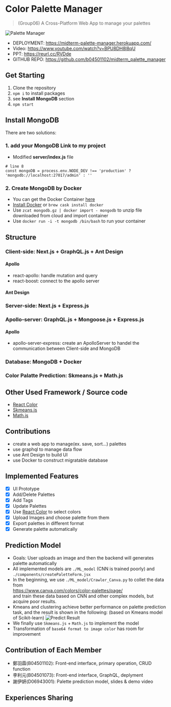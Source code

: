 # Color Palette Manager
> (Group06) A Cross-Platform Web App to manage your palettes

![Palette Manager](https://i.imgur.com/yDFRvCe.png)

* DEPLOYMENT: https://midterm-palette-manager.herokuapp.com/
* Video: https://www.youtube.com/watch?v=BPU8DH8l8qU  
* PPT: https://reurl.cc/RVDde
* GITHUB REPO: https://github.com/b04501102/midterm_palette_manager
  
## Get Starting
1. Clone the repository
2. `npm i` to install packages
3. see **Install MongoDB** section
4. `npm start`

## Install MongoDB
There are two solutions:
### 1. add your MongoDB Link to my project
* Modified **server/index.js** file
```
# line 8
const mongoDB = process.env.NODE_DEV !== 'production' ? 'mongodb://localhost:27017/admin' : ''
```
### 2. Create MongoDB by Docker
* You can get the Docker Container [here](https://drive.google.com/file/d/1s2VkkvBL8s_kWjRYqlBNuGi13eILF_2B/view?usp=sharing)
* [Install Docker](https://www.docker.com/products/docker-desktop) or `brew cask install docker`
* Use `zcat mongodb.gz | docker import - mongodb` to unzip file downloaded from cloud and import container 
* Use `docker run -i -t mongodb /bin/bash` to run your container

## Structure
### Client-side: Next.js + GraphQL.js + Ant Design
#### Apollo
* react-apollo: handle mutation and query
* react-boost: connect to the apollo server
#### Ant Design
### Server-side: Next.js + Express.js
### Apollo-server: GraphQL.js + Mongoose.js + Express.js
#### Apollo
* apollo-server-express: create an ApolloServer to handel the communication between  Client-side and MongoDB
### Database: MongoDB + Docker
### Color Palatte Prediction: Skmeans.js + Math.js

## Other Used Framework / Source code 
* [React Color](http://casesandberg.github.io/react-color/)
* [Skmeans.js](https://github.com/solzimer/skmeans)
* [Math.js](https://mathjs.org)

## Contributions
* create a web app to manage(ex. save, sort...) palettes
* use graphql to manage data flow
* use Ant Design to build UI
* use Docker to construct migratable database

## Implemented Features
- [x] UI Prototype
- [x] Add/Delete Palettes
- [x] Add Tags
- [x] Update Palettes
- [x] Use [React Color](http://casesandberg.github.io/react-color/) to select colors
- [x] Upload Images and choose palette from them 
- [x] Export palettes in different format
- [x] Generate palette automatically

## Prediction Model
* Goals: User uploads an image and then the backend will generates palette automatically
* All implemented models are `./ML_model` (CNN is trained poorly) and `./components/createPaletteForm.jsx`
* In the beginning, we use `./ML_model/Crawler_Canva.py` to collet the data from  
https://www.canva.com/colors/color-palettes/page/  
and train these data based on CNN and other complex models, but acquire poor results.
* Kmeans and clustering achieve better performance on palette prediction task, and the result is shown in the following:
(based on Kmeans model of Scikit-learn)
![Predict Result](https://i.imgur.com/b66ZFm4.png)
* We finally use `Skmeans.js` + `Math.js` to implement the model
* Transformation of `base64 format to image color` has room for improvement

## Contribution of Each Member
* 鄭羽霖(B04501102): Front-end interface, primary operation, CRUD function
* 李利元(B04501073): Front-end interface, GraphQL, deplyment
* 謝伊妍(D06943001): Palette prediction model, slides & demo video

## Experiences Sharing 

